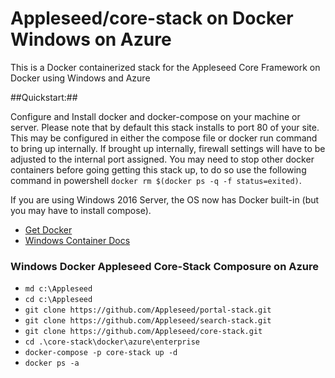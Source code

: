 # Appleseed/core-stack on Docker Windows on Azure
This is a Docker containerized stack for the Appleseed Core Framework on Docker using Windows and Azure

##Quickstart:##

Configure and Install docker and docker-compose on your machine or server. Please note that by default this stack installs to port 80 of your site. This may be configured in either the compose file or docker run command to bring up internally. If brought up internally, firewall settings will have to be adjusted to the internal port assigned. You may need to stop other docker containers before going getting this stack up, to do so use the following command in powershell `docker rm $(docker ps -q -f status=exited)`. 

If you are using Windows 2016 Server, the OS now has Docker built-in (but you may have to install compose).
- [Get Docker ](https://www.docker.com/products/overview)
- [Windows Container Docs ](https://aka.ms/WindowsContainers)

### Windows Docker Appleseed Core-Stack Composure on Azure
- `md c:\Appleseed`
- `cd c:\Appleseed`
- `git clone https://github.com/Appleseed/portal-stack.git`
- `git clone https://github.com/Appleseed/search-stack.git`
- `git clone https://github.com/Appleseed/core-stack.git`
- `cd .\core-stack\docker\azure\enterprise`
- `docker-compose -p core-stack up -d`
- `docker ps -a`
